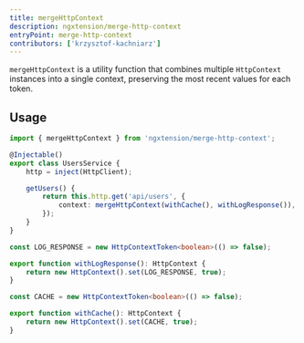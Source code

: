 ```yaml
---
title: mergeHttpContext
description: ngxtension/merge-http-context
entryPoint: merge-http-context
contributors: ['krzysztof-kachniarz']
---
```


`mergeHttpContext` is a utility function that combines multiple `HttpContext` instances into a single context, preserving the most recent values for each token.

## Usage

```ts
import { mergeHttpContext } from 'ngxtension/merge-http-context';

@Injectable()
export class UsersService {
	http = inject(HttpClient);

	getUsers() {
		return this.http.get('api/users', {
			context: mergeHttpContext(withCache(), withLogResponse()),
		});
	}
}
```

```ts name=withLogResponse.ts
const LOG_RESPONSE = new HttpContextToken<boolean>(() => false);

export function withLogResponse(): HttpContext {
	return new HttpContext().set(LOG_RESPONSE, true);
}
```

```ts name=withCache.ts
const CACHE = new HttpContextToken<boolean>(() => false);

export function withCache(): HttpContext {
	return new HttpContext().set(CACHE, true);
}
```
